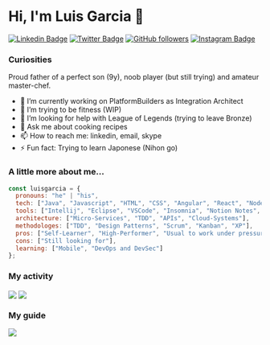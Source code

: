 # Hi, I'm Luis Garcia 👋
[![Linkedin Badge](https://img.shields.io/badge/-Luis%20Garcia-blue?style=social&logo=Linkedin&logoColor=blue&link=https://www.linkedin.com/in/lncgarcia/)](https://www.linkedin.com/in/lncgarcia/) [![Twitter Badge](http://img.shields.io/badge/-@lncgarcia-1ca0f1?style=social&logo=twitter&logoColor=blue&link=https://twitter.com/lncgarcia)](https://twitter.com/lncgarcia) [![GitHub followers](https://img.shields.io/github/followers/luisgarcia173?label=Follow&style=social)](https://github.com/luisgarcia173/?tab=follow)
[![Instagram Badge](https://img.shields.io/badge/-lnc.garcia-blue?style=social&logo=Instagram&link=https://www.instagram.com/lnc.garcia/)](https://www.instagram.com/lnc.garcia/) 

### Curiosities
Proud father of a perfect son (9y), noob player (but still trying) and amateur master-chef.
- 🔭 I’m currently working on PlatformBuilders as Integration Architect
- 🌱 I’m trying to be fitness (WIP)
- 🤔 I’m looking for help with League of Legends (trying to leave Bronze)
- 💬 Ask me about cooking recipes
- 📫 How to reach me: linkedin, email, skype
- ⚡ Fun fact: Trying to learn Japonese (Nihon go)

### A little more about me...  

```javascript
const luisgarcia = {
  pronouns: "he" | "his",
  tech: ["Java", "Javascript", "HTML", "CSS", "Angular", "React", "Node", "SQL and NoSQL DBs"],
  tools: ["Intellij", "Eclipse", "VSCode", "Insomnia", "Notion Notes", "Trello"],
  architecture: ["Micro-Services", "TDD", "APIs", "Cloud-Systems"],
  methodologes: ["TDD", "Design Patterns", "Scrum", "Kanban", "XP"],
  pros: ["Self-Learner", "High-Performer", "Usual to work under pressure"],
  cons: ["Still looking for"],
  learning: ["Mobile", "DevOps and DevSec"]
};
```
### My activity  
<img align="center" src="https://github-readme-stats.vercel.app/api/top-langs/?username=luisgarcia173&theme=tokyonight" />
<img align="center" src="https://github-readme-stats.vercel.app/api/?username=luisgarcia173&layout=compact&theme=tokyonight" />

### My guide  
<img align="center" src="https://github-readme-stats.vercel.app/api/pin/?username=luisgarcia173&repo=developer-roadmap&theme=tokyonight" /> 
